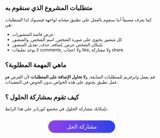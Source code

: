 ## متطلبات المشروع الذي سنقوم به

كما نعرف مسبقاً أننا سنقوم بالعمل على تطبيق مشابه لواجهة فيسبوك لذا المتطلبات هي:

* عرض قائمة المنشورات.
* كل منشور يحتوي على صورة الشخص, اسم الشخص, والمنشور
* بإمكان الشخص عرض, إضافة, حذف, تعديل المنشور
* لا يوجد تعليقات comments, ولا اعجاب like, ولا مشاركة share.

## ماهي المهمة المطلوبة؟

قم بعمل وايرفريم للمتطلبات السابقة, و**لا تحاول الإضافة على المتطلبات** لأن الغرض هو عمل تطبيق يحتوي على هذه الخواص بدون الخوض في التعقيدات.

## كيف تقوم بمشاركة الحلول ؟

بإمكانك مشاركة الحلول في مجتمع كورتابز على هذا الرابط:

<a href="https://forums.coretabs.net/t/مشاركة-حلول-عمل-وايرفريم-للمشروع-المشابه-للفيسبوك/1358" style="display: block; width: 200px; background-color: #5355e8; background-image:linear-gradient(to left, #2d43e7, #9042e8); color:#fff; padding: 10px; margin: 30px auto; border-radius:100px; text-decoration: none; font-size: 18px; text-align: center;">مشاركة الحل</a>